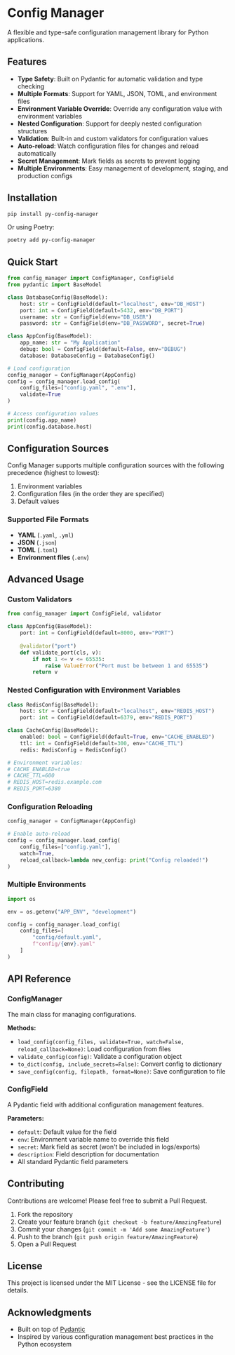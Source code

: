 # Config Manager

A flexible and type-safe configuration management library for Python applications.

## Features

- **Type Safety**: Built on Pydantic for automatic validation and type checking
- **Multiple Formats**: Support for YAML, JSON, TOML, and environment files
- **Environment Variable Override**: Override any configuration value with environment variables
- **Nested Configuration**: Support for deeply nested configuration structures
- **Validation**: Built-in and custom validators for configuration values
- **Auto-reload**: Watch configuration files for changes and reload automatically
- **Secret Management**: Mark fields as secrets to prevent logging
- **Multiple Environments**: Easy management of development, staging, and production configs

## Installation

```bash
pip install py-config-manager
```

Or using Poetry:

```bash
poetry add py-config-manager
```

## Quick Start

```python
from config_manager import ConfigManager, ConfigField
from pydantic import BaseModel

class DatabaseConfig(BaseModel):
    host: str = ConfigField(default="localhost", env="DB_HOST")
    port: int = ConfigField(default=5432, env="DB_PORT")
    username: str = ConfigField(env="DB_USER")
    password: str = ConfigField(env="DB_PASSWORD", secret=True)

class AppConfig(BaseModel):
    app_name: str = "My Application"
    debug: bool = ConfigField(default=False, env="DEBUG")
    database: DatabaseConfig = DatabaseConfig()

# Load configuration
config_manager = ConfigManager(AppConfig)
config = config_manager.load_config(
    config_files=["config.yaml", ".env"],
    validate=True
)

# Access configuration values
print(config.app_name)
print(config.database.host)
```

## Configuration Sources

Config Manager supports multiple configuration sources with the following precedence (highest to lowest):

1. Environment variables
2. Configuration files (in the order they are specified)
3. Default values

### Supported File Formats

- **YAML** (`.yaml`, `.yml`)
- **JSON** (`.json`)
- **TOML** (`.toml`)
- **Environment files** (`.env`)

## Advanced Usage

### Custom Validators

```python
from config_manager import ConfigField, validator

class AppConfig(BaseModel):
    port: int = ConfigField(default=8000, env="PORT")
    
    @validator("port")
    def validate_port(cls, v):
        if not 1 <= v <= 65535:
            raise ValueError("Port must be between 1 and 65535")
        return v
```

### Nested Configuration with Environment Variables

```python
class RedisConfig(BaseModel):
    host: str = ConfigField(default="localhost", env="REDIS_HOST")
    port: int = ConfigField(default=6379, env="REDIS_PORT")

class CacheConfig(BaseModel):
    enabled: bool = ConfigField(default=True, env="CACHE_ENABLED")
    ttl: int = ConfigField(default=300, env="CACHE_TTL")
    redis: RedisConfig = RedisConfig()

# Environment variables:
# CACHE_ENABLED=true
# CACHE_TTL=600
# REDIS_HOST=redis.example.com
# REDIS_PORT=6380
```

### Configuration Reloading

```python
config_manager = ConfigManager(AppConfig)

# Enable auto-reload
config = config_manager.load_config(
    config_files=["config.yaml"],
    watch=True,
    reload_callback=lambda new_config: print("Config reloaded!")
)
```

### Multiple Environments

```python
import os

env = os.getenv("APP_ENV", "development")

config = config_manager.load_config(
    config_files=[
        "config/default.yaml",
        f"config/{env}.yaml"
    ]
)
```

## API Reference

### ConfigManager

The main class for managing configurations.

**Methods:**
- `load_config(config_files, validate=True, watch=False, reload_callback=None)`: Load configuration from files
- `validate_config(config)`: Validate a configuration object
- `to_dict(config, include_secrets=False)`: Convert config to dictionary
- `save_config(config, filepath, format=None)`: Save configuration to file

### ConfigField

A Pydantic field with additional configuration management features.

**Parameters:**
- `default`: Default value for the field
- `env`: Environment variable name to override this field
- `secret`: Mark field as secret (won't be included in logs/exports)
- `description`: Field description for documentation
- All standard Pydantic field parameters

## Contributing

Contributions are welcome! Please feel free to submit a Pull Request.

1. Fork the repository
2. Create your feature branch (`git checkout -b feature/AmazingFeature`)
3. Commit your changes (`git commit -m 'Add some AmazingFeature'`)
4. Push to the branch (`git push origin feature/AmazingFeature`)
5. Open a Pull Request

## License

This project is licensed under the MIT License - see the LICENSE file for details.

## Acknowledgments

- Built on top of [Pydantic](https://pydantic-docs.helpmanual.io/)
- Inspired by various configuration management best practices in the Python ecosystem